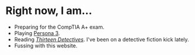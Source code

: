 # Right now, I am…
* Preparing for the CompTIA A+ exam.
* Playing [Persona 3](https://www.dekudeals.com/collection/th9ntfh4tb).
* Reading _[Thirteen Detectives](https://isbnsearch.org/isbn/9780140114362)_. I've been on a detective fiction kick lately.
* Fussing with this website.
